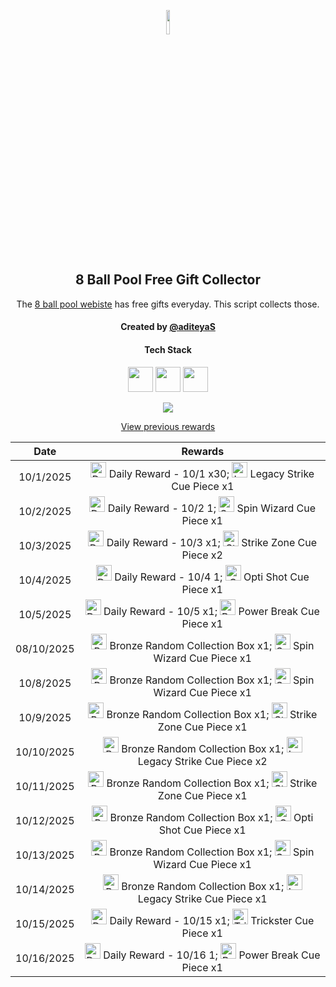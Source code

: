 <p align="center">
  <img src="https://github.com/aditeyaS/8bp-free-gift-collector/blob/main/8bplogo.png" height="10%" />
  <h2 align="center">8 Ball Pool Free Gift Collector</h3>
  <p align="center">The <a href="https://8ballpool.com/en/shop" target="_blank">8 ball pool webiste</a> has free gifts everyday. This script collects those.</p>
  <h4 align="center">Created by <a href="https://github.com/aditeyaS" target="_blank">@aditeyaS</a></h4>
  <div>
    <h4 align="center">Tech Stack</h4>
    <p align="center">
      <img height="40" width="40" src="https://cdn.simpleicons.org/javascript/F7DF1E" />
      <img height="40" width="40" src="https://cdn.simpleicons.org/puppeteer/40B5A4" />
      <img height="40" width="40" src="https://cdn.simpleicons.org/githubactions/2088FF" />
    </p>
  </div>
  <p align="center">
    <a href="SETUP.md" aria-label="View previous rewards">
        <img src="https://img.shields.io/badge/Deploy_your_script-ff0000?style=for-the-badge&logo=probot&logoColor=ffffff&logoSize=auto"/>
    </a>
  </p>
  <p align="center">
    <a href="archive" aria-label="View previous rewards">
      View previous rewards
    </a>
  </p>
</p>

| Date | Rewards |
| :---: | :---: |
| 10/1/2025 | <img src="https://prod-hub-config.8ballpool.com/assets/hfnLBsCjSJyiu8-0Wl1XxAuEKlSY3iaZoWiLNVUVsLdlSyxKfFRzmP9wK6_yWQWgx0ZQItRGzxB9IHeKRU-8vQ~VQ2Mlb6C6Udx5JOq7cvhbk4dbtThx35yFSu0ulBXecA.png" height="25" alt="Daily Reward - 10/1"/> Daily Reward - 10/1 x30; <img src="https://prod-hub-config.8ballpool.com/assets/8PI4-d_WCdZfX89MjpTDzhvZExiSs82ceYsV3TPfPrBD7Zjbrai0rqGWpaBnBKerusaWXi6G3FBR3FHmaATb_Q~gK2G3yYltIZcfsuN4lhxXVq-ktHacK_yO3ac-N6McFA.png" height="25" alt="Legacy Strike Cue Piece"/> Legacy Strike Cue Piece x1 |
| 10/2/2025 | <img src="https://prod-hub-config.8ballpool.com/assets/R29eMeHWkCClPAueGXWtocHfqsI_xo2V65IKKZ77GH_3S3MgE30KaeXOb1R0AADRZsi9Ao38aYgZTMgs_XF-KQ~wuj2DPSrDRLAv1VVAHcghXwLTyP384pVUQTfGuPPZcA.png" height="25" alt="Daily Reward - 10/2"/> Daily Reward - 10/2 1; <img src="https://prod-hub-config.8ballpool.com/assets/kRJ26qKDdiBr7BhDRql2WrGCjCeFmptmjEUzSV4nyT6IGfVzTv-8-r-Q-BRtkWB-VvofUc7CY9ifbsxldEok0Q~sNj_SHAvyngabQPPIdbDvVfHJL_RJMjZugE2GipYfyE.png" height="25" alt="Spin Wizard Cue Piece"/> Spin Wizard Cue Piece x1 |
| 10/3/2025 | <img src="https://prod-hub-config.8ballpool.com/assets/9TJxckNAbgx81BoWBGVH0gz3HDNirkQ__rTaMDA7NDbPG1qtTq2RnRfsK5i5giQtOCi3C3HDLfpodN2C2xEj2g~uhI0TW2W3UEbpvnxAAxFV8ZdvwKBWRsfgVJ8TJDLR80.png" height="25" alt="Daily Reward - 10/3"/> Daily Reward - 10/3 x1; <img src="https://prod-hub-config.8ballpool.com/assets/uew70LP1xb3fHZ8xtHSMRjEDW6rQ-cY3eRnnLRVJ5PBkhlO70MdgREScjjHMEG3N3FfsdgoJReO2lQIBmWkjLA~ENU5GRG4OIdHfBvOoxa5uTu2UabVzPAuR6xkk5SJypA.png" height="25" alt="Strike Zone Cue Piece"/> Strike Zone Cue Piece x2 |
| 10/4/2025 | <img src="https://prod-hub-config.8ballpool.com/assets/R29eMeHWkCClPAueGXWtocHfqsI_xo2V65IKKZ77GH_3S3MgE30KaeXOb1R0AADRZsi9Ao38aYgZTMgs_XF-KQ~wuj2DPSrDRLAv1VVAHcghXwLTyP384pVUQTfGuPPZcA.png" height="25" alt="Daily Reward - 10/4"/> Daily Reward - 10/4 1; <img src="https://prod-hub-config.8ballpool.com/assets/Psx-E7uPYsPupGj0nxmL-ggEUzHn-7lsgkMAwlcVF4gwPZSN_a8mgloScb-GG-vdGTPe2BGN48s55voNCggOwg~AFzNC1iBF6kM5VF7z3TAuOb6gNgagPGTHZUH3ViCTlg.png" height="25" alt="Opti Shot Cue Piece"/> Opti Shot Cue Piece x1 |
| 10/5/2025 | <img src="https://prod-hub-config.8ballpool.com/assets/p9hWBOMuwo-ex0zYODhD5jywVf1VHo-o8OFS41eoK5YUqtoqhPidSyUo3tbAswKm_XiekQs1Lxppj6YHWm3nKw~hrG-2xTEIWECsD2RC0ed3mdh8_VS4wI6j22u_4HxtUk.png" height="25" alt="Daily Reward - 10/5"/> Daily Reward - 10/5 x1; <img src="https://prod-hub-config.8ballpool.com/assets/UUZQQ1BQT1dFUkJSRUFLfGh0dHBzOi8vdjU2LW1vYmlsZS1saXZlLWNvbmZpZy5wb29sLm1pbmljbGlwcHQuY29tL2NsaWVudC80MC9TaG9wX1Bvd2VyX0JyZWFrX0N1ZS5wbmc.png" height="25" alt="Power Break Cue Piece"/> Power Break Cue Piece x1 |
| 08/10/2025 | <img src="https://prod-hub-config.8ballpool.com/assets/9c3on9Ay37VxqarH5JWtZSSm3RwWI0WkGBvWT8K6w7WwyCHjK77B3rKsSkIodsXeMuXHBn-12mZIwpOx9Pwnzw~KUwhB6gLKSYWKxGDA22_QOkH9q1UJfC3KUBmQ3EEmYI.png" height="25" alt="Bronze Random Collection Box"/> Bronze Random Collection Box x1; <img src="https://prod-hub-config.8ballpool.com/assets/kRJ26qKDdiBr7BhDRql2WrGCjCeFmptmjEUzSV4nyT6IGfVzTv-8-r-Q-BRtkWB-VvofUc7CY9ifbsxldEok0Q~sNj_SHAvyngabQPPIdbDvVfHJL_RJMjZugE2GipYfyE.png" height="25" alt="Spin Wizard Cue Piece"/> Spin Wizard Cue Piece x1 |
| 10/8/2025 | <img src="https://prod-hub-config.8ballpool.com/assets/9c3on9Ay37VxqarH5JWtZSSm3RwWI0WkGBvWT8K6w7WwyCHjK77B3rKsSkIodsXeMuXHBn-12mZIwpOx9Pwnzw~KUwhB6gLKSYWKxGDA22_QOkH9q1UJfC3KUBmQ3EEmYI.png" height="25" alt="Bronze Random Collection Box"/> Bronze Random Collection Box x1; <img src="https://prod-hub-config.8ballpool.com/assets/kRJ26qKDdiBr7BhDRql2WrGCjCeFmptmjEUzSV4nyT6IGfVzTv-8-r-Q-BRtkWB-VvofUc7CY9ifbsxldEok0Q~sNj_SHAvyngabQPPIdbDvVfHJL_RJMjZugE2GipYfyE.png" height="25" alt="Spin Wizard Cue Piece"/> Spin Wizard Cue Piece x1 |
| 10/9/2025 | <img src="https://prod-hub-config.8ballpool.com/assets/9c3on9Ay37VxqarH5JWtZSSm3RwWI0WkGBvWT8K6w7WwyCHjK77B3rKsSkIodsXeMuXHBn-12mZIwpOx9Pwnzw~KUwhB6gLKSYWKxGDA22_QOkH9q1UJfC3KUBmQ3EEmYI.png" height="25" alt="Bronze Random Collection Box"/> Bronze Random Collection Box x1; <img src="https://prod-hub-config.8ballpool.com/assets/uew70LP1xb3fHZ8xtHSMRjEDW6rQ-cY3eRnnLRVJ5PBkhlO70MdgREScjjHMEG3N3FfsdgoJReO2lQIBmWkjLA~ENU5GRG4OIdHfBvOoxa5uTu2UabVzPAuR6xkk5SJypA.png" height="25" alt="Strike Zone Cue Piece"/> Strike Zone Cue Piece x1 |
| 10/10/2025 | <img src="https://prod-hub-config.8ballpool.com/assets/9c3on9Ay37VxqarH5JWtZSSm3RwWI0WkGBvWT8K6w7WwyCHjK77B3rKsSkIodsXeMuXHBn-12mZIwpOx9Pwnzw~KUwhB6gLKSYWKxGDA22_QOkH9q1UJfC3KUBmQ3EEmYI.png" height="25" alt="Bronze Random Collection Box"/> Bronze Random Collection Box x1; <img src="https://prod-hub-config.8ballpool.com/assets/8PI4-d_WCdZfX89MjpTDzhvZExiSs82ceYsV3TPfPrBD7Zjbrai0rqGWpaBnBKerusaWXi6G3FBR3FHmaATb_Q~gK2G3yYltIZcfsuN4lhxXVq-ktHacK_yO3ac-N6McFA.png" height="25" alt="Legacy Strike Cue Piece"/> Legacy Strike Cue Piece x2 |
| 10/11/2025 | <img src="https://prod-hub-config.8ballpool.com/assets/9c3on9Ay37VxqarH5JWtZSSm3RwWI0WkGBvWT8K6w7WwyCHjK77B3rKsSkIodsXeMuXHBn-12mZIwpOx9Pwnzw~KUwhB6gLKSYWKxGDA22_QOkH9q1UJfC3KUBmQ3EEmYI.png" height="25" alt="Bronze Random Collection Box"/> Bronze Random Collection Box x1; <img src="https://prod-hub-config.8ballpool.com/assets/uew70LP1xb3fHZ8xtHSMRjEDW6rQ-cY3eRnnLRVJ5PBkhlO70MdgREScjjHMEG3N3FfsdgoJReO2lQIBmWkjLA~ENU5GRG4OIdHfBvOoxa5uTu2UabVzPAuR6xkk5SJypA.png" height="25" alt="Strike Zone Cue Piece"/> Strike Zone Cue Piece x1 |
| 10/12/2025 | <img src="https://prod-hub-config.8ballpool.com/assets/9c3on9Ay37VxqarH5JWtZSSm3RwWI0WkGBvWT8K6w7WwyCHjK77B3rKsSkIodsXeMuXHBn-12mZIwpOx9Pwnzw~KUwhB6gLKSYWKxGDA22_QOkH9q1UJfC3KUBmQ3EEmYI.png" height="25" alt="Bronze Random Collection Box"/> Bronze Random Collection Box x1; <img src="https://prod-hub-config.8ballpool.com/assets/Psx-E7uPYsPupGj0nxmL-ggEUzHn-7lsgkMAwlcVF4gwPZSN_a8mgloScb-GG-vdGTPe2BGN48s55voNCggOwg~AFzNC1iBF6kM5VF7z3TAuOb6gNgagPGTHZUH3ViCTlg.png" height="25" alt="Opti Shot Cue Piece"/> Opti Shot Cue Piece x1 |
| 10/13/2025 | <img src="https://prod-hub-config.8ballpool.com/assets/9c3on9Ay37VxqarH5JWtZSSm3RwWI0WkGBvWT8K6w7WwyCHjK77B3rKsSkIodsXeMuXHBn-12mZIwpOx9Pwnzw~KUwhB6gLKSYWKxGDA22_QOkH9q1UJfC3KUBmQ3EEmYI.png" height="25" alt="Bronze Random Collection Box"/> Bronze Random Collection Box x1; <img src="https://prod-hub-config.8ballpool.com/assets/kRJ26qKDdiBr7BhDRql2WrGCjCeFmptmjEUzSV4nyT6IGfVzTv-8-r-Q-BRtkWB-VvofUc7CY9ifbsxldEok0Q~sNj_SHAvyngabQPPIdbDvVfHJL_RJMjZugE2GipYfyE.png" height="25" alt="Spin Wizard Cue Piece"/> Spin Wizard Cue Piece x1 |
| 10/14/2025 | <img src="https://prod-hub-config.8ballpool.com/assets/9c3on9Ay37VxqarH5JWtZSSm3RwWI0WkGBvWT8K6w7WwyCHjK77B3rKsSkIodsXeMuXHBn-12mZIwpOx9Pwnzw~KUwhB6gLKSYWKxGDA22_QOkH9q1UJfC3KUBmQ3EEmYI.png" height="25" alt="Bronze Random Collection Box"/> Bronze Random Collection Box x1; <img src="https://prod-hub-config.8ballpool.com/assets/8PI4-d_WCdZfX89MjpTDzhvZExiSs82ceYsV3TPfPrBD7Zjbrai0rqGWpaBnBKerusaWXi6G3FBR3FHmaATb_Q~gK2G3yYltIZcfsuN4lhxXVq-ktHacK_yO3ac-N6McFA.png" height="25" alt="Legacy Strike Cue Piece"/> Legacy Strike Cue Piece x1 |
| 10/15/2025 | <img src="https://prod-hub-config.8ballpool.com/assets/p9hWBOMuwo-ex0zYODhD5jywVf1VHo-o8OFS41eoK5YUqtoqhPidSyUo3tbAswKm_XiekQs1Lxppj6YHWm3nKw~hrG-2xTEIWECsD2RC0ed3mdh8_VS4wI6j22u_4HxtUk.png" height="25" alt="Daily Reward - 10/15"/> Daily Reward - 10/15 x1; <img src="https://prod-hub-config.8ballpool.com/assets/32jsniAyJp8Koi0nFarCqcjJ-v6oYuYEOVFx9DXCYi5dv7VvjPsgr9KH5DqUw3FMCWpYi66hIABPEO7obsXx-w~syawBUG7v9ZD3_1GoYhQWWK3heuF82at1vhrtd87Dxs.png" height="25" alt="Trickster Cue Piece"/> Trickster Cue Piece x1 |
| 10/16/2025 | <img src="https://prod-hub-config.8ballpool.com/assets/R29eMeHWkCClPAueGXWtocHfqsI_xo2V65IKKZ77GH_3S3MgE30KaeXOb1R0AADRZsi9Ao38aYgZTMgs_XF-KQ~wuj2DPSrDRLAv1VVAHcghXwLTyP384pVUQTfGuPPZcA.png" height="25" alt="Daily Reward - 10/16"/> Daily Reward - 10/16 1; <img src="https://prod-hub-config.8ballpool.com/assets/UUZQQ1BQT1dFUkJSRUFLfGh0dHBzOi8vdjU2LW1vYmlsZS1saXZlLWNvbmZpZy5wb29sLm1pbmljbGlwcHQuY29tL2NsaWVudC80MC9TaG9wX1Bvd2VyX0JyZWFrX0N1ZS5wbmc.png" height="25" alt="Power Break Cue Piece"/> Power Break Cue Piece x1 |
